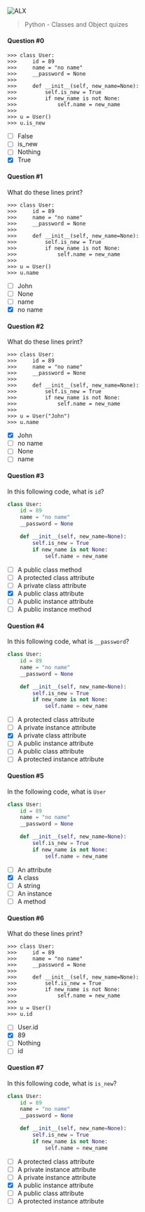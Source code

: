 ![ALX](https://assets.imaginablefutures.com/media/images/ALX_Logo.max-200x150.png)

> Python - Classes and Object quizes

#### Question #0

```
>>> class User:
>>>     id = 89
>>>     name = "no name"
>>>     __password = None
>>>
>>>     def __init__(self, new_name=None):
>>>         self.is_new = True
>>>         if new_name is not None:
>>>             self.name = new_name
>>>
>>> u = User()
>>> u.is_new

```

- [ ] False
- [ ] is_new
- [ ] Nothing
- [x] True

#### Question #1

What do these lines print?

```
>>> class User:
>>>     id = 89
>>>     name = "no name"
>>>     __password = None
>>>
>>>     def __init__(self, new_name=None):
>>>         self.is_new = True
>>>         if new_name is not None:
>>>             self.name = new_name
>>>
>>> u = User()
>>> u.name
```

- [ ] John
- [ ] None
- [ ] name
- [x] no name

#### Question #2

What do these lines print?

```
>>> class User:
>>>     id = 89
>>>     name = "no name"
>>>     __password = None
>>>
>>>     def __init__(self, new_name=None):
>>>         self.is_new = True
>>>         if new_name is not None:
>>>             self.name = new_name
>>>
>>> u = User("John")
>>> u.name
```

- [x] John
- [ ] no name
- [ ] None
- [ ] name

#### Question #3

In this following code, what is `id`?

```python
class User:
    id = 89
    name = "no name"
    __password = None

    def __init__(self, new_name=None):
        self.is_new = True
        if new_name is not None:
            self.name = new_name
```

- [ ] A public class method
- [ ] A protected class attribute
- [ ] A private class attribute
- [x] A public class attribute
- [ ] A public instance attribute
- [ ] A public instance method

#### Question #4

In this following code, what is `__password`?

```python
class User:
    id = 89
    name = "no name"
    __password = None

    def __init__(self, new_name=None):
        self.is_new = True
        if new_name is not None:
            self.name = new_name
```

- [ ] A protected class attribute
- [ ] A private instance attribute
- [x] A private class attribute
- [ ] A public instance attribute
- [ ] A public class attribute
- [ ] A protected instance attribute

#### Question #5

In the following code, what is `User`

```python
class User:
    id = 89
    name = "no name"
    __password = None

    def __init__(self, new_name=None):
        self.is_new = True
        if new_name is not None:
            self.name = new_name
```

- [ ] An attribute
- [x] A class
- [ ] A string
- [ ] An instance
- [ ] A method

#### Question #6

What do these lines print?

```
>>> class User:
>>>     id = 89
>>>     name = "no name"
>>>     __password = None
>>>
>>>     def __init__(self, new_name=None):
>>>         self.is_new = True
>>>         if new_name is not None:
>>>             self.name = new_name
>>>
>>> u = User()
>>> u.id
```

- [ ] User.id
- [x] 89
- [ ] Nothing
- [ ] id

#### Question #7

In this following code, what is `is_new`?

```python
class User:
    id = 89
    name = "no name"
    __password = None

    def __init__(self, new_name=None):
        self.is_new = True
        if new_name is not None:
            self.name = new_name
```

- [ ] A protected class attribute
- [ ] A private instance attribute
- [ ] A private instance attribute
- [x] A public instance attribute
- [ ] A public class attribute
- [ ] A protected instance attribute
